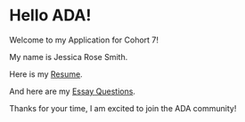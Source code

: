 # Hello ADA!

Welcome to my Application for Cohort 7!

My name is Jessica Rose Smith.

Here is my [Resume](https://github.com/bugwomp/JRS-Application/blob/master/Resume.md).

And here are my [Essay Questions](https://github.com/bugwomp/JRS-Application/blob/master/Essay%20Questions.md).

Thanks for your time, I am excited to join the ADA community!
